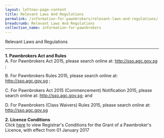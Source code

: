 ```yaml
---
layout: leftnav-page-content
title: Relevant Laws And Regulations
permalink: /information-for-pawnbrokers/relevant-laws-and-regulations/
breadcrumb: Relevant Laws And Regulations
collection_name: information-for-pawnbrokers
---
```

Relevant Laws and Regulations

---
**1. Pawnbrokers Act and Rules**<br>
A.      For Pawnbrokers Act 2015, please search online at: http://sso.agc.gov.sg ;

B.      For Pawnbrokers Rules 2015, please search online at: http://sso.agc.gov.sg ;

C.      For Pawnbrokers Act 2015 (Commencement) Notification 2015, please search online at: http://sso.agc.gov.sg; and

D.      For Pawnbrokers (Class Waivers) Rules 2015, please search online at: http://sso.agc.gov.sg

**2. Licence Conditions**<br>
Click [here](https://www.mlaw.gov.sg/content/dam/minlaw/rop/Pawnbrokers/Licence%20Conditions%20w.e.f%2001%20January%202017.pdf) to view Registrar's Conditions for the Grant of a Pawnbroker's Licence, with effect from 01 January 2017
